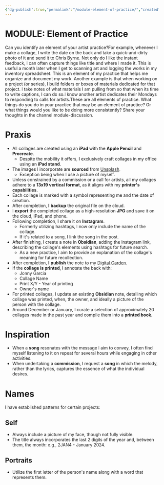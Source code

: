 ```yaml
---
{"dg-publish":true,"permalink":"/module-element-of-practice/","created":"2024-06-28T12:56:49.000-04:00","updated":"2024-01-23T17:56:20.000-05:00"}
---
```



# MODULE: Element of Practice

Can you identify an element of your artist practice?For example, whenever I make a collage, I write the date on the back and take a quick-and-dirty photo of it and send it to Chris Byrne. Not only do I like the instant feedback, I can often capture things like title and where I made it. This is useful a month later when I get to scanning art and logging the works in my inventory spreadsheet. This is an element of my practice that helps me organize and document my work. Another example is that when working on a project (or series), I build folders or boxes of materials dedicated for that project. I take notes of what materials I am pulling from so that when its time to write captions, I can do so.I know another artist dedicates their Mondays to responding to calls for artists.These are all elements of practice. What things do you do in your practice that may be an element of practice? Or what things would you like to be doing more consistently? Share your thoughts in the channel module-discussion.

# Praxis

- All collages are created using an **iPad** with the **Apple Pencil** and **Procreate**.
	- Despite the mobility it offers, I exclusively craft collages in my office using an **iPad stand**.
- The images I incorporate are **sourced** from [Unsplash](https://unsplash.com/).
	- Exception being when I use a picture of myself.
- Unless constrained by a commission or a call for artists, all my collages adhere to a **13x19 vertical format**, as it aligns with my **printer's capabilities**.
- Each collage is marked with a symbol representing me and the date of creation.
- After completion, I **backup** the original file on the cloud.
- I **export** the completed collage as a high-resolution **JPG** and save it on the cloud, iPad, and phone.
- Following completion, I share it on **Instagram**.
	- Formerly utilizing hashtags, I now only include the name of the collage.
	- If it's related to a song, I link the song in the post.
- After finishing, I create a note in **Obsidian**, adding the Instagram link, describing the collage's elements using hashtags for future search.
	- As a new practice, I aim to provide an explanation of the collage's meaning for future recollection.
- After completion, I **publish** the note to my [Digital Garden](https://jonnygarcia.netlify.app/digital-collage/).
- If the **collage is printed**, I annotate the back with:
	- Jonny Garcia
	- Collage Name
	- Print X/Y - Year of printing
	- Owner's name
- For printed collages, I update an existing **Obsidian** note, detailing which collage was printed, when, the owner, and ideally a picture of the person with the collage.
- Around December or January, I curate a selection of approximately 20 collages made in the past year and compile them into a **printed book**.

# Inspiration

- When a **song** resonates with the message I aim to convey, I often find myself listening to it on repeat for several hours while engaging in other activities.
- When undertaking a **commission**, I request a **song** in which the melody, rather than the lyrics, captures the essence of what the individual desires.

# Names

I have established patterns for certain projects:

## Self

- Always include a picture of my face, though not fully visible.
- The title always incorporates the last 2 digits of the year and, between them, the month: e.g., 2JAN4 - January 2024.

## Portraits

- Utilize the first letter of the person's name along with a word that represents them.
